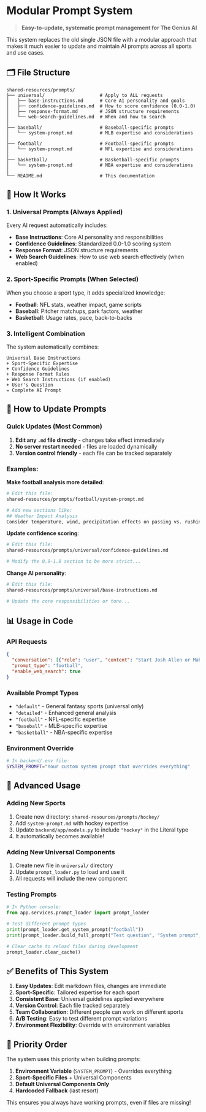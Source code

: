 # Modular Prompt System

> **Easy-to-update, systematic prompt management for The Genius AI**

This system replaces the old single JSON file with a modular approach that makes it much easier to update and maintain AI prompts across all sports and use cases.

## 🗂️ **File Structure**

```
shared-resources/prompts/
├── universal/                    # Apply to ALL requests
│   ├── base-instructions.md      # Core AI personality and goals
│   ├── confidence-guidelines.md  # How to score confidence (0.0-1.0)
│   ├── response-format.md        # JSON structure requirements
│   └── web-search-guidelines.md  # When and how to search
│
├── baseball/                     # Baseball-specific prompts
│   └── system-prompt.md          # MLB expertise and considerations
│
├── football/                     # Football-specific prompts
│   └── system-prompt.md          # NFL expertise and considerations
│
├── basketball/                   # Basketball-specific prompts
│   └── system-prompt.md          # NBA expertise and considerations
│
└── README.md                     # This documentation
```

## 🎯 **How It Works**

### 1. **Universal Prompts** (Always Applied)
Every AI request automatically includes:
- **Base Instructions**: Core AI personality and responsibilities
- **Confidence Guidelines**: Standardized 0.0-1.0 scoring system
- **Response Format**: JSON structure requirements
- **Web Search Guidelines**: How to use web search effectively (when enabled)

### 2. **Sport-Specific Prompts** (When Selected)
When you choose a sport type, it adds specialized knowledge:
- **Football**: NFL stats, weather impact, game scripts
- **Baseball**: Pitcher matchups, park factors, weather
- **Basketball**: Usage rates, pace, back-to-backs

### 3. **Intelligent Combination**
The system automatically combines:
```
Universal Base Instructions
+ Sport-Specific Expertise  
+ Confidence Guidelines
+ Response Format Rules
+ Web Search Instructions (if enabled)
+ User's Question
= Complete AI Prompt
```

## 🚀 **How to Update Prompts**

### **Quick Updates** (Most Common)
1. **Edit any `.md` file directly** - changes take effect immediately
2. **No server restart needed** - files are loaded dynamically
3. **Version control friendly** - each file can be tracked separately

### **Examples**:

**Make football analysis more detailed**:
```bash
# Edit this file:
shared-resources/prompts/football/system-prompt.md

# Add new sections like:
## Weather Impact Analysis
Consider temperature, wind, precipitation effects on passing vs. rushing games...
```

**Update confidence scoring**:
```bash
# Edit this file:
shared-resources/prompts/universal/confidence-guidelines.md

# Modify the 0.9-1.0 section to be more strict...
```

**Change AI personality**:
```bash
# Edit this file:
shared-resources/prompts/universal/base-instructions.md

# Update the core responsibilities or tone...
```

## 📊 **Usage in Code**

### **API Requests**
```json
{
  "conversation": [{"role": "user", "content": "Start Josh Allen or Mahomes?"}],
  "prompt_type": "football",
  "enable_web_search": true
}
```

### **Available Prompt Types**
- `"default"` - General fantasy sports (universal only)
- `"detailed"` - Enhanced general analysis 
- `"football"` - NFL-specific expertise
- `"baseball"` - MLB-specific expertise
- `"basketball"` - NBA-specific expertise

### **Environment Override**
```bash
# In backend/.env file:
SYSTEM_PROMPT="Your custom system prompt that overrides everything"
```

## 🔧 **Advanced Usage**

### **Adding New Sports**
1. Create new directory: `shared-resources/prompts/hockey/`
2. Add `system-prompt.md` with hockey expertise
3. Update `backend/app/models.py` to include `"hockey"` in the Literal type
4. It automatically becomes available!

### **Adding New Universal Components**
1. Create new file in `universal/` directory
2. Update `prompt_loader.py` to load and use it
3. All requests will include the new component

### **Testing Prompts**
```python
# In Python console:
from app.services.prompt_loader import prompt_loader

# Test different prompt types
print(prompt_loader.get_system_prompt("football"))
print(prompt_loader.build_full_prompt("Test question", "System prompt", {}))

# Clear cache to reload files during development
prompt_loader.clear_cache()
```

## ✅ **Benefits of This System**

1. **Easy Updates**: Edit markdown files, changes are immediate
2. **Sport-Specific**: Tailored expertise for each sport
3. **Consistent Base**: Universal guidelines applied everywhere  
4. **Version Control**: Each file tracked separately
5. **Team Collaboration**: Different people can work on different sports
6. **A/B Testing**: Easy to test different prompt variations
7. **Environment Flexibility**: Override with environment variables

## 🚨 **Priority Order**

The system uses this priority when building prompts:

1. **Environment Variable** (`SYSTEM_PROMPT`) - Overrides everything
2. **Sport-Specific Files** + Universal Components
3. **Default Universal Components Only**
4. **Hardcoded Fallback** (last resort)

This ensures you always have working prompts, even if files are missing! 